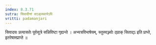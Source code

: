 ```yaml
---
index: 8.3.71
sutra: सिवादीनां वाऽड्व्यवायेऽपि
vritti: padamanjari
---
```


 सिवादयः प्रत्यासतेः पूर्वसूत्रे सन्निविष्टा गृह्यन्ते । अभ्यत्रविभाषेयम्, स्तुस्वञ्ज्योः ठ्प्राक् सिताद्ऽ इति प्राप्ते, इतरेषामप्राप्ते ॥
